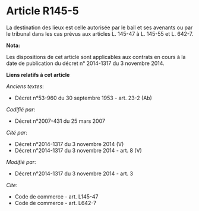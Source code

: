 # Article R145-5

La destination des lieux est celle autorisée par le bail et ses avenants ou par le tribunal dans les cas prévus aux articles
L. 145-47 à L. 145-55 et L. 642-7.

**Nota:**

Les dispositions de cet article sont applicables aux contrats en cours à la date de publication du décret n° 2014-1317 du 3
novembre 2014.

**Liens relatifs à cet article**

_Anciens textes_:

  - Décret n°53-960 du 30 septembre 1953 - art. 23-2 (Ab)

_Codifié par_:

  - Décret n°2007-431 du 25 mars 2007

_Cité par_:

  - Décret n°2014-1317 du 3 novembre 2014 (V)
  - Décret n°2014-1317 du 3 novembre 2014 - art. 8 (V)

_Modifié par_:

  - Décret n°2014-1317 du 3 novembre 2014 - art. 3

_Cite_:

  - Code de commerce - art. L145-47
  - Code de commerce - art. L642-7
